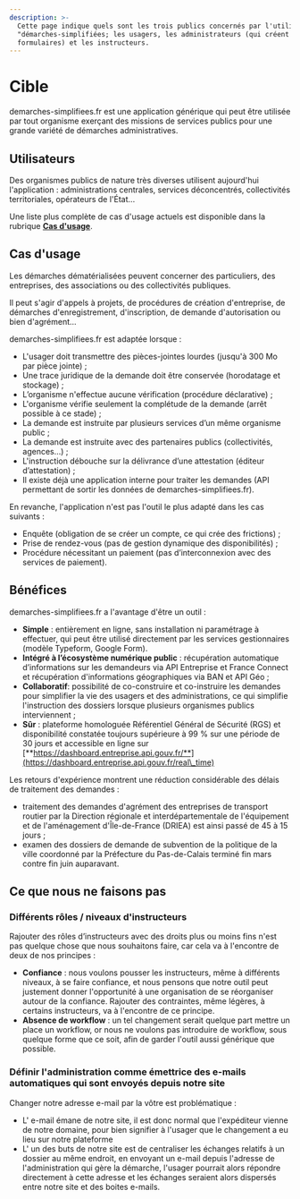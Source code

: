 ```yaml
---
description: >-
  Cette page indique quels sont les trois publics concernés par l'utilisation de
  "démarches-simplifiées; les usagers, les administrateurs (qui créent les
  formulaires) et les instructeurs.
---
```


# Cible

demarches-simplifiees.fr est une application générique qui peut être utilisée par tout organisme exerçant des missions de services publics pour une grande variété de démarches administratives.

## Utilisateurs

Des organismes publics de nature très diverses utilisent aujourd'hui l'application : administrations centrales, services déconcentrés, collectivités territoriales, opérateurs de l'État...

Une liste plus complète de cas d'usage actuels est disponible dans la rubrique [**Cas d'usage**](https://doc.demarches-simplifiees.fr/cas-dusage).

## Cas d'usage

Les démarches dématérialisées peuvent concerner des particuliers, des entreprises, des associations ou des collectivités publiques.

Il peut s'agir d'appels à projets, de procédures de création d'entreprise, de démarches d'enregistrement, d'inscription, de demande d'autorisation ou bien d'agrément...

demarches-simplifiees.fr est adaptée lorsque :

* L'usager doit transmettre des pièces-jointes lourdes (jusqu'à 300 Mo par pièce jointe) ;
* Une trace juridique de la demande doit être conservée (horodatage et stockage) ;
* L’organisme n'effectue aucune vérification (procédure déclarative) ;
* L'organisme vérifie seulement la complétude de la demande (arrêt possible à ce stade) ;
* La demande est instruite par plusieurs services d’un même organisme public ;
* La demande est instruite avec des partenaires publics (collectivités, agences…) ;
* L'instruction débouche sur la délivrance d’une attestation (éditeur d’attestation) ;
* Il existe déjà une application interne pour traiter les demandes (API permettant de sortir les données de demarches-simplifiees.fr).

En revanche, l'application n'est pas l'outil le plus adapté dans les cas suivants :

* Enquête (obligation de se créer un compte, ce qui crée des frictions) ;
* Prise de rendez-vous (pas de gestion dynamique des disponibilités) ;
* Procédure nécessitant un paiement (pas d’interconnexion avec des services de paiement).

## Bénéfices

demarches-simplifiees.fr a l'avantage d'être un outil :

* **Simple** : entièrement en ligne, sans installation ni paramétrage à effectuer, qui peut être utilisé directement par les services gestionnaires (modèle Typeform, Google Form).
* **Intégré à l’écosystème numérique public** : récupération automatique d’informations sur les demandeurs via API Entreprise et France Connect et récupération d'informations géographiques via BAN et API Géo ;
* **Collaboratif**: possibilité de co-construire et co-instruire les demandes pour simplifier la vie des usagers et des administrations, ce qui simplifie l'instruction des dossiers lorsque plusieurs organismes publics interviennent ;
* **Sûr** : plateforme homologuée Référentiel Général de Sécurité (RGS) et disponibilité constatée toujours supérieure à 99 % sur une période de 30 jours et accessible en ligne sur [**https://dashboard.entreprise.api.gouv.fr/**](https://dashboard.entreprise.api.gouv.fr/real\_time)

Les retours d'expérience montrent une réduction considérable des délais de traitement des demandes :

* traitement des demandes d'agrément des entreprises de transport routier par la Direction régionale et interdépartementale de l'équipement et de l'aménagement d'Île-de-France (DRIEA) est ainsi passé de 45 à 15 jours ;
* examen des dossiers de demande de subvention de la politique de la ville coordonné par la Préfecture du Pas-de-Calais terminé fin mars contre fin juin auparavant.

## Ce que nous ne faisons pas

### Différents rôles / niveaux d'instructeurs

Rajouter des rôles d’instructeurs avec des droits plus ou moins fins n'est pas quelque chose que nous souhaitons faire, car cela va à l'encontre de deux de nos principes :

* **Confiance** : nous voulons pousser les instructeurs, même à différents niveaux, à se faire confiance, et nous pensons que notre outil peut justement donner l'opportunité à une organisation de se réorganiser autour de la confiance. Rajouter des contraintes, même légères, à certains instructeurs, va à l'encontre de ce principe.
* **Absence de workflow** : un tel changement serait quelque part mettre un place un workflow, or nous ne voulons pas introduire de workflow, sous quelque forme que ce soit, afin de garder l'outil aussi générique que possible.

### Définir l'administration comme émettrice des e-mails automatiques qui sont envoyés depuis notre site

Changer notre adresse e-mail par la vôtre est problématique :

* L' e-mail émane de notre site, il est donc normal que l'expéditeur vienne de notre domaine, pour bien signifier à l'usager que le changement a eu lieu sur notre plateforme
* L' un des buts de notre site est de centraliser les échanges relatifs à un dossier au même endroit, en envoyant un e-mail depuis l'adresse de l'administration qui gère la démarche, l'usager pourrait alors répondre directement à cette adresse et les échanges seraient alors dispersés entre notre site et des boites e-mails.
